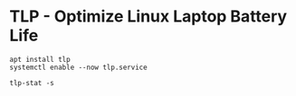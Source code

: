 # TLP - Optimize Linux Laptop Battery Life

    apt install tlp
    systemctl enable --now tlp.service

    tlp-stat -s
